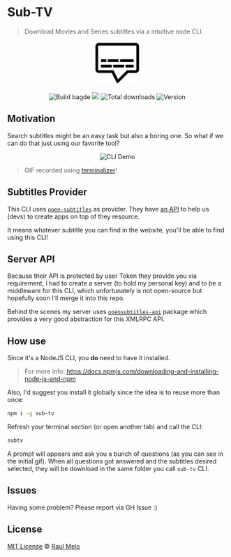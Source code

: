 # Sub-TV

> Download Movies and Series subtitles via a intuitive node CLI.

<p align="center">
  <img src="media/logo.png" height="100" width="100" alt="Logo">
  <p align="center">
    <img src="https://github.com/raulfdm/subtv/workflows/Node%20CI/badge.svg" alt="Build bagde">
    <a href="https://david-dm.org/raulfdm/sub-tv" title="dependencies status">
    <img src="https://david-dm.org/raulfdm/sub-tv/status.svg"/></a>
    <img src="https://img.shields.io/npm/dt/sub-tv" alt="Total downloads">
    <img src="https://img.shields.io/npm/v/sub-tv" alt="Version">
  </p>
</p>

## Motivation

Search subtitles might be an easy task but also a boring one. So what if we can do that just using our favorite tool?

<p align="center">
  <img src="media/demo.gif" alt="CLI Demo">
</p>

> GIF recorded using [terminalizer](https://terminalizer.com/)!

## Subtitles Provider

This CLI uses [`open-subtitles`](https://www.opensubtitles.org/) as provider. They have [an API](https://trac.opensubtitles.org/projects/opensubtitles/wiki/XMLRPC) to help us (devs) to create apps on top of they resource.

It means whatever subtitle you can find in the website, you'll be able to find using this CLI!

## Server API

Because their API is protected by user Token they provide you via requirement, I had to create a server (to hold my personal key) and to be a middleware for this CLI, which unfortunately is not open-source but hopefully soon I'll merge it into this repo.

Behind the scenes my server uses [`opensubtitles-api`](https://www.npmjs.com/package/opensubtitles-api) package which provides a very good abstraction for this XMLRPC API.

## How use

Since it's a NodeJS CLI, you **do** need to have it installed.

> For more info: https://docs.npmjs.com/downloading-and-installing-node-js-and-npm

Also, I'd suggest you install it globally since the idea is to reuse more than once:

```bash
npm i -g sub-tv
```

Refresh your terminal section (or open another tab) and call the CLI:

```bash
subtv
```

A prompt will appears and ask you a bunch of questions (as you can see in the initial gif). When all questions got answered and the subtitles desired selected, they will be download in the same folder you call `sub-tv` CLI.

## Issues

Having some problem? Please report via GH Issue :)

## License

[MIT License](https://github.com/afonsopacifer/open-source-boilerplate/blob/master/LICENSE.md) © [Raul Melo](https://rauldemelo.com.br)
